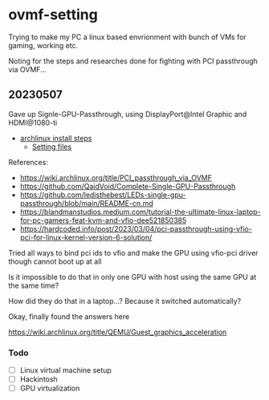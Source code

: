 # ovmf-setting
Trying to make my PC a linux based envrionment with bunch of VMs for gaming, working etc.

Noting for the steps and researches done for fighting with PCI passthrough via OVMF...

## 20230507
Gave up Signle-GPU-Passthrough, using DisplayPort@Intel Graphic and HDMI@1080-ti

- [archlinux install steps](https://github.com/sjulianryo/ovmf-setting/blob/main/20230507/archlinux-install.md)
    - [Setting files](https://github.com/sjulianryo/ovmf-setting/tree/main/20230507)

References:

- https://wiki.archlinux.org/title/PCI_passthrough_via_OVMF
- https://github.com/QaidVoid/Complete-Single-GPU-Passthrough
- https://github.com/ledisthebest/LEDs-single-gpu-passthrough/blob/main/README-cn.md
- https://blandmanstudios.medium.com/tutorial-the-ultimate-linux-laptop-for-pc-gamers-feat-kvm-and-vfio-dee521850385
- https://hardcoded.info/post/2023/03/04/pci-passthrough-using-vfio-pci-for-linux-kernel-version-6-solution/

Tried all ways to bind pci ids to vfio and make the GPU using vfio-pci driver though cannot boot up at all

Is it impossible to do that in only one GPU with host using the same GPU at the same time?

How did they do that in a laptop...? Because it switched automatically?

Okay, finally found the answers here

https://wiki.archlinux.org/title/QEMU/Guest_graphics_acceleration

### Todo
- [ ] Linux virtual machine setup
- [ ] Hackintosh
- [ ] GPU virtualization
